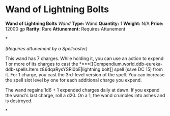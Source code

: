 # Wand of Lightning Bolts

**Wand of Lightning Bolts**
_Wand_
**Type:** Wand
**Quantity:** 1
**Weight:** N/A
**Price:** 12000 gp
**Rarity:** Rare
**Attunement:** Requires Attunement

*<div class="item-attunement"><i>(Requires attunement by a Spellcaster)</i><p>This wand has 7 charges. While holding it, you can use an action to expend 1 or more of its charges to cast the ****[[Compendium.world.ddb-eureka-ddb-spells.Item.z86dqaRysYSRi0bE|lightning bolt]] spell (save DC 15) from it. For 1 charge, you cast the 3rd-level version of the spell. You can increase the spell slot level by one for each additional charge you expend.

The wand regains 1d6 + 1 expended charges daily at dawn. If you expend the wand's last charge, roll a d20. On a 1, the wand crumbles into ashes and is destroyed.</p>*